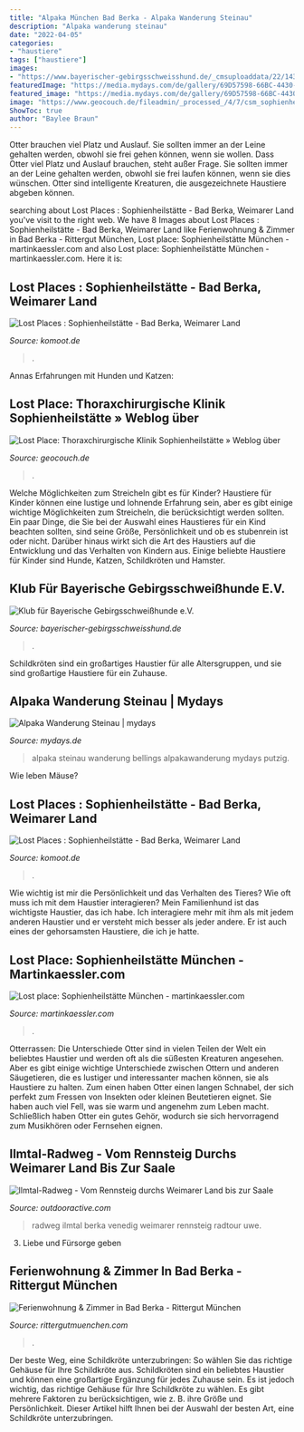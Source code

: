 ```yaml
---
title: "Alpaka München Bad Berka - Alpaka Wanderung Steinau"
description: "Alpaka wanderung steinau"
date: "2022-04-05"
categories:
- "haustiere"
tags: ["haustiere"]
images:
- "https://www.bayerischer-gebirgsschweisshund.de/_cmsuploaddata/22/143/1208.jpg"
featuredImage: "https://media.mydays.com/de/gallery/69D57598-66BC-4430-A2D9-BD433A4C0D07/alpaka-wanderung-steinau-bellings-putzig.jpg"
featured_image: "https://media.mydays.com/de/gallery/69D57598-66BC-4430-A2D9-BD433A4C0D07/alpaka-wanderung-steinau-bellings-putzig.jpg"
image: "https://www.geocouch.de/fileadmin/_processed_/4/7/csm_sophienheilstaette_12_5bf5c46b15.jpg"
ShowToc: true
author: "Baylee Braun"
---
```



Otter brauchen viel Platz und Auslauf. Sie sollten immer an der Leine gehalten werden, obwohl sie frei gehen können, wenn sie wollen.
Dass Otter viel Platz und Auslauf brauchen, steht außer Frage. Sie sollten immer an der Leine gehalten werden, obwohl sie frei laufen können, wenn sie dies wünschen. Otter sind intelligente Kreaturen, die ausgezeichnete Haustiere abgeben können.

	

		
searching about Lost Places : Sophienheilstätte - Bad Berka, Weimarer Land you've visit to the right web. We have 8 Images about Lost Places : Sophienheilstätte - Bad Berka, Weimarer Land like Ferienwohnung &amp; Zimmer in Bad Berka - Rittergut München, Lost place: Sophienheilstätte München - martinkaessler.com and also Lost place: Sophienheilstätte München - martinkaessler.com. Here it is:
		
    
## Lost Places : Sophienheilstätte - Bad Berka, Weimarer Land

<img loading=lazy src="https://d2exd72xrrp1s7.cloudfront.net/www/000/1k3/r2/r2v6v4zpxq0lidf1i9eaux532c2h9vl-uhi7148644/0?width=768&amp;height=576&amp;crop=true" onerror="this.onerror=null;this.src='https://tse1.mm.bing.net/th?id=OIP.10L_19zMTzyL9NnXGp5y1gHaFj&amp;pid=15.1';" alt="Lost Places : Sophienheilstätte - Bad Berka, Weimarer Land">

_Source: komoot.de_

>. 

	

Annas Erfahrungen mit Hunden und Katzen:

    
## Lost Place: Thoraxchirurgische Klinik Sophienheilstätte » Weblog über

<img loading=lazy src="https://www.geocouch.de/fileadmin/_processed_/4/7/csm_sophienheilstaette_12_5bf5c46b15.jpg" onerror="this.onerror=null;this.src='https://tse4.mm.bing.net/th?id=OIP.DKN0ydiYljun3fEpMa7vdwHaE6&amp;pid=15.1';" alt="Lost Place: Thoraxchirurgische Klinik Sophienheilstätte » Weblog über">

_Source: geocouch.de_

>. 

	

Welche Möglichkeiten zum Streicheln gibt es für Kinder?
Haustiere für Kinder können eine lustige und lohnende Erfahrung sein, aber es gibt einige wichtige Möglichkeiten zum Streicheln, die berücksichtigt werden sollten. Ein paar Dinge, die Sie bei der Auswahl eines Haustieres für ein Kind beachten sollten, sind seine Größe, Persönlichkeit und ob es stubenrein ist oder nicht. Darüber hinaus wirkt sich die Art des Haustiers auf die Entwicklung und das Verhalten von Kindern aus. Einige beliebte Haustiere für Kinder sind Hunde, Katzen, Schildkröten und Hamster.

    
## Klub Für Bayerische Gebirgsschweißhunde E.V.

<img loading=lazy src="https://www.bayerischer-gebirgsschweisshund.de/_cmsuploaddata/22/143/1208.jpg" onerror="this.onerror=null;this.src='https://tse2.mm.bing.net/th?id=OIP.OeJE_LC6WcFuJu795NlWTwHaJ6&amp;pid=15.1';" alt="Klub für Bayerische Gebirgsschweißhunde e.V.">

_Source: bayerischer-gebirgsschweisshund.de_

>. 

	

Schildkröten sind ein großartiges Haustier für alle Altersgruppen, und sie sind großartige Haustiere für ein Zuhause.

    
## Alpaka Wanderung Steinau | Mydays

<img loading=lazy src="https://media.mydays.com/de/gallery/69D57598-66BC-4430-A2D9-BD433A4C0D07/alpaka-wanderung-steinau-bellings-putzig.jpg" onerror="this.onerror=null;this.src='https://tse3.mm.bing.net/th?id=OIP.g3shz2c9j2FDlg27nIuNzQHaEt&amp;pid=15.1';" alt="Alpaka Wanderung Steinau | mydays">

_Source: mydays.de_

>alpaka steinau wanderung bellings alpakawanderung mydays putzig. 

	

Wie leben Mäuse?

    
## Lost Places : Sophienheilstätte - Bad Berka, Weimarer Land

<img loading=lazy src="https://d2exd72xrrp1s7.cloudfront.net/www/000/1k3/nu/nukx3k45q7os1hla6asvxsovw32btuze3-uhi7140254/0?width=768&amp;height=576&amp;crop=true" onerror="this.onerror=null;this.src='https://tse1.mm.bing.net/th?id=OIP.ZPhg9twXwA2b49vd_N7M9QHaFj&amp;pid=15.1';" alt="Lost Places : Sophienheilstätte - Bad Berka, Weimarer Land">

_Source: komoot.de_

>. 

	

Wie wichtig ist mir die Persönlichkeit und das Verhalten des Tieres? Wie oft muss ich mit dem Haustier interagieren?
Mein Familienhund ist das wichtigste Haustier, das ich habe. Ich interagiere mehr mit ihm als mit jedem anderen Haustier und er versteht mich besser als jeder andere. Er ist auch eines der gehorsamsten Haustiere, die ich je hatte.

    
## Lost Place: Sophienheilstätte München - Martinkaessler.com

<img loading=lazy src="https://www.martinkaessler.com/wp-content/uploads/2018/04/Sophienheilstätte_hdr_006.jpg" onerror="this.onerror=null;this.src='https://tse3.mm.bing.net/th?id=OIP.dJRJHCFEFfl5tAVwKWSyLAHaE8&amp;pid=15.1';" alt="Lost place: Sophienheilstätte München - martinkaessler.com">

_Source: martinkaessler.com_

>. 

	

Otterrassen: Die Unterschiede
Otter sind in vielen Teilen der Welt ein beliebtes Haustier und werden oft als die süßesten Kreaturen angesehen. Aber es gibt einige wichtige Unterschiede zwischen Ottern und anderen Säugetieren, die es lustiger und interessanter machen können, sie als Haustiere zu halten. Zum einen haben Otter einen langen Schnabel, der sich perfekt zum Fressen von Insekten oder kleinen Beutetieren eignet. Sie haben auch viel Fell, was sie warm und angenehm zum Leben macht. Schließlich haben Otter ein gutes Gehör, wodurch sie sich hervorragend zum Musikhören oder Fernsehen eignen.

    
## Ilmtal-Radweg - Vom Rennsteig Durchs Weimarer Land Bis Zur Saale

<img loading=lazy src="https://img2.oastatic.com/img2/18371141/max/klein-venedig-in-bad-berka.jpg" onerror="this.onerror=null;this.src='https://tse3.mm.bing.net/th?id=OIP.i19B7jXa1ZMuJUWctdqhkwHaE7&amp;pid=15.1';" alt="Ilmtal-Radweg - Vom Rennsteig durchs Weimarer Land bis zur Saale">

_Source: outdooractive.com_

>radweg ilmtal berka venedig weimarer rennsteig radtour uwe. 

	

3. Liebe und Fürsorge geben

    
## Ferienwohnung &amp; Zimmer In Bad Berka - Rittergut München

<img loading=lazy src="https://www.rittergutmuenchen.com/wp-content/uploads/2021/06/IMG_20210305_105113-980x1307.jpg" onerror="this.onerror=null;this.src='https://tse4.mm.bing.net/th?id=OIP.6IRgSPiiB65vT_B9mT7fgwHaJ4&amp;pid=15.1';" alt="Ferienwohnung &amp; Zimmer in Bad Berka - Rittergut München">

_Source: rittergutmuenchen.com_

>. 

	

Der beste Weg, eine Schildkröte unterzubringen: So wählen Sie das richtige Gehäuse für Ihre Schildkröte aus.
Schildkröten sind ein beliebtes Haustier und können eine großartige Ergänzung für jedes Zuhause sein. Es ist jedoch wichtig, das richtige Gehäuse für Ihre Schildkröte zu wählen. Es gibt mehrere Faktoren zu berücksichtigen, wie z. B. ihre Größe und Persönlichkeit. Dieser Artikel hilft Ihnen bei der Auswahl der besten Art, eine Schildkröte unterzubringen.

